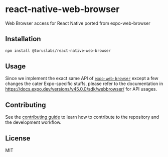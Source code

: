 # react-native-web-browser

Web Browser access for React Native ported from expo-web-browser

## Installation

```sh
npm install @toruslabs/react-native-web-browser
```

## Usage

Since we implement the exact same API of [`expo-web-browser`](https://docs.expo.dev/versions/latest/sdk/webbrowser/)
except a few changes the cater Expo-specific stuffs, please refer to the documentation in
https://docs.expo.dev/versions/v45.0.0/sdk/webbrowser/ for API usages.


## Contributing

See the [contributing guide](CONTRIBUTING.md) to learn how to contribute to the repository and the development workflow.

## License

MIT
